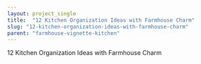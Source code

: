 ```yaml
---
layout: project_single
title:  "12 Kitchen Organization Ideas with Farmhouse Charm"
slug: "12-kitchen-organization-ideas-with-farmhouse-charm"
parent: "farmhouse-vignette-kitchen"
---
```

12 Kitchen Organization Ideas with Farmhouse Charm